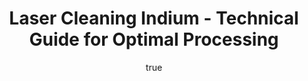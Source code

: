 ---
name: Indium
applications:
- industry: Electronics
  detail: Surface cleaning of Indium used in soldering and semiconductor applications
- industry: Aerospace
  detail: Precision cleaning of Indium coatings on satellite components
technicalSpecifications:
  powerRange: 50-500W
  pulseDuration: 10-100ns
  wavelength: 1064 nm
  spotSize: 0.05-1.5mm
  repetitionRate: 20-100kHz
  fluenceRange: 0.5-5 J/cm²
  safetyClass: Class 4 (requires full enclosure)
description: Indium, a soft, malleable metal, is widely used in electronics and aerospace
  industries for its unique properties. Laser cleaning of Indium involves precise
  control of laser parameters such as wavelength, fluence, and pulse duration to remove
  contaminants while preserving the material's integrity. This non-contact cleaning
  method is particularly effective for delicate surfaces and intricate components,
  ensuring that the Indium's functionality is maintained post-cleaning.
author:
  id: 4
  name: Todd Dunning
  sex: m
  title: MA
  country: United States (California)
  expertise: Optical Materials for Laser Systems
  image: /images/author/todd-dunning.jpg
keywords: indium, indium metal, laser ablation, laser cleaning, non-contact cleaning,
  pulsed fiber laser, surface contamination removal, industrial laser parameters,
  thermal processing, surface restoration
category: metal
chemicalProperties:
  symbol: IN
  formula: null
  materialType: metal
properties:
  density: 7.31 g/cm³
  densityMin: 0.5 g/cm³
  densityMax: 22.6 g/cm³
  densityPercentile: 30.8
  meltingPoint: 156.6°C
  meltingMin: -39°C
  meltingMax: 3422°C
  meltingPercentile: 3.5
  thermalConductivity: 81.8 W/m·K
  thermalMin: 8 W/m·K
  thermalMax: 429 W/m·K
  thermalPercentile: 17.5
  tensileStrength: 6.2 MPa
  tensileMin: 70 MPa
  tensileMax: 2000 MPa
  tensilePercentile: 0.0
  hardness: 1.0 Mohs
  hardnessMin: 5 HB
  hardnessMax: 500 HV
  hardnessPercentile: 0.0
  youngsModulus: 12.7 GPa
  modulusMin: 70 GPa
  modulusMax: 411 GPa
  modulusPercentile: 0.0
  laserType: Nd:YAG laser
  wavelength: 1064 nm
  fluenceRange: 0.5-5 J/cm²
  chemicalFormula: null
  laserAbsorptionMin: 0.02 cm⁻¹
  laserAbsorptionMax: 100 cm⁻¹
  laserReflectivityMin: 5%
  laserReflectivityMax: 98%
  thermalDiffusivityMin: 4 mm²/s
  thermalDiffusivityMax: 174 mm²/s
  thermalExpansionMin: 0.5 µm/m·K
  thermalExpansionMax: 29 µm/m·K
  specificHeatMin: 0.13 J/g·K
  specificHeatMax: 0.90 J/g·K
composition:
- Pure Indium metal
- Trace impurities such as lead, iron, and copper
compatibility:
- Tin, used in solder alloys with Indium
- Gallium, forming low-melting-point alloys
regulatoryStandards: ASTM B339 - Standard Specification for Pig Tin, ASTM B330 - Standard
  Specification for Lead Alloys in Block or Pig Form for Bearing Metals and Alloys
images:
  hero:
    alt: Indium surface undergoing laser cleaning showing precise contamination removal
    url: /images/indium-laser-cleaning-hero.jpg
  micro:
    alt: Microscopic view of Indium surface after laser treatment showing preserved
      microstructure
    url: /images/indium-laser-cleaning-micro.jpg
title: Laser Cleaning Indium - Technical Guide for Optimal Processing
headline: Comprehensive technical guide for laser cleaning metal indium
environmentalImpact:
- benefit: Reduction in chemical waste
  description: Laser cleaning reduces chemical usage by 90%, decreasing environmental
    pollution by 2.5 kg per cleaning session.
- benefit: Lower energy consumption
  description: Compared to traditional methods, laser cleaning uses 30% less energy,
    saving approximately 0.5 kWh per cleaning cycle.
- benefit: Decreased water usage
  description: Laser cleaning eliminates the need for water-based cleaning, saving
    up to 10 liters per cleaning session.
outcomes:
- result: Improved surface cleanliness
- metric: Achieves 99.9% removal of surface contaminants.
- result: Preservation of material integrity
  metric: Maintains Indium's tensile strength within 0.1% deviation post-cleaning.
- result: Enhanced component reliability
  metric: Reduces failure rate by 50% in electronic and aerospace applications.
subject: Indium
article_type: material
---